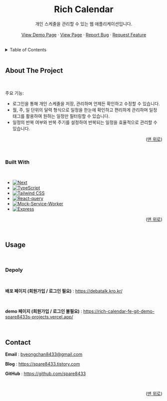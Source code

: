 <a id="readme-top"></a>

<!-- PROJECT LOGO -->
<br />
<div align="center">
  <h1 align="center">Rich Calendar</h1>
  <p align="center">
    개인 스케줄을 관리할 수 있는 웹 애플리케이션입니다.
    <br />
    <br />
    <a href="https://demo.richcalendar.kro.kr/">View Demo Page</a>
    &middot;
    <a href="https://richcalendar.kro.kr/">View Page</a>
    &middot;
    <a href="https://github.com/spare8433/rich-calendar_FE/issues">Report Bug</a>
    &middot;
    <a href="https://github.com/spare8433/rich-calendar_FE/issues">Request Feature</a>

  </p>
</div>

<br />

<!-- TABLE OF CONTENTS -->
<details>
  <summary>Table of Contents</summary>
  <ol>
    <li>
      <a href="#about-the-project">About The Project</a>
      <ul>
        <li><a href="#built-with">Built With</a></li>
      </ul>
    </li>
    <li>
      <a href="#usage">Usage</a>
      <ul>
        <li><a href="#depoly">depoly</a></li>
      </ul>
    </li>
    <li><a href="#contact">Contact</a></li>
  </ol>
</details>

<br />

<!-- ABOUT THE PROJECT -->

## About The Project

<br />

주요 기능:

- 로그인을 통해 개인 스케줄을 저장, 관리하며 언제든 확인하고 수정할 수 있습니다.
- 월, 주, 일 단위의 달력 형식으로 일정을 한눈에 확인하고 편리하게 관리하며 일정 태그를 활용하여 원하는 일정만 필터링할 수 있습니다.
- 일정의 반복 여부와 반복 주기를 설정하여 반복되는 일정을 효율적으로 관리할 수 있습니다.

<p align="right">(<a href="#readme-top">맨 위로</a>)</p>

<br />

### Built With

<br />

- [![Next][Next.js]][Next-url]
- [![TypeScript][TypeScript]][TypeScript-url]
- [![Tailwind CSS][Tailwind-CSS]][Tailwind-CSS-url]
- [![React-query][React-query]][React-query-url]
- [![Mock-Service-Worker][Mock-Service-Worker]][Mock-Service-Worker-url]
- [![Express][Express]][Express-url]

<p align="right">(<a href="#readme-top">맨 위로</a>)</p>

<br />

## Usage

<br />

### Depoly

<br />

<b>배포 페이지 (회원가입 / 로그인 필요)</b> : https://debatalk.kro.kr/

<br />

<b>demo 페이지 (회원가입 / 로그인 불필요)</b> : https://rich-calendar-fe-git-demo-spare8433s-projects.vercel.app/

<br />

## Contact

<b>Email</b> : byeongchan8433@gmail.com

<b>Blog</b> : https://spare8433.tistory.com

<b>GitHub</b> : https://github.com/spare8433

<br />

<p align="right">(<a href="#readme-top">맨 위로</a>)</p>

<!-- MARKDOWN LINKS & IMAGES -->
<!-- https://www.markdownguide.org/basic-syntax/#reference-style-links -->

[Next.js]: https://img.shields.io/badge/next.js-000000?style=for-the-badge&logo=nextdotjs&logoColor=white
[Next-url]: https://nextjs.org/
[TypeScript]: https://img.shields.io/badge/TypeScript-3178C6?style=for-the-badge&logo=TypeScript&logoColor=white
[TypeScript-url]: https://www.typescriptlang.org/
[Tailwind-CSS]: https://img.shields.io/badge/Tailwind%20CSS-06B6D4?logo=tailwindcss&logoColor=fff&style=for-the-badge
[Tailwind-CSS-url]: https://tailwindcss.com/
[React-Query]: https://img.shields.io/badge/React%20Query-FF4154?logo=reactquery&logoColor=fff&style=for-the-badge
[React-Query-url]: https://tanstack.com/query/
[Mock-Service-Worker]: https://img.shields.io/badge/Mock%20Service%20Worker-FF6A33?logo=mockserviceworker&logoColor=fff&style=for-the-badge
[Mock-Service-Worker-url]: https://mswjs.io/
[Express]: https://img.shields.io/badge/Express-000?logo=express&logoColor=fff&style=for-the-badge
[Express-url]: https://expressjs.com/
